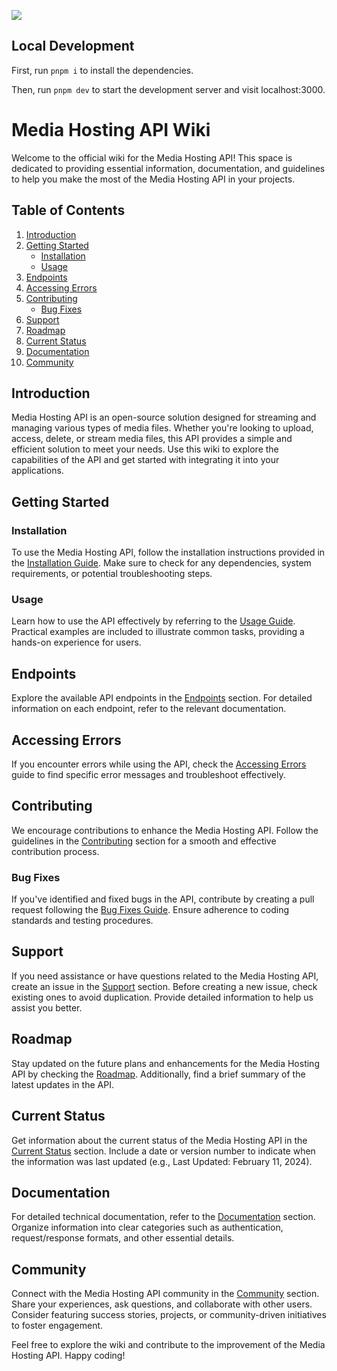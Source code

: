 [![](https://vercel.com/button)](https://vercel.com/new/clone?s=https%3A%2F%2Fgithub.com%2Fshuding%2Fnextra-docs-template&showOptionalTeamCreation=false)

## Local Development

First, run `pnpm i` to install the dependencies.

Then, run `pnpm dev` to start the development server and visit localhost:3000.
# Media Hosting API Wiki

Welcome to the official wiki for the Media Hosting API! This space is dedicated to providing essential information, documentation, and guidelines to help you make the most of the Media Hosting API in your projects.

## Table of Contents

1. [Introduction](#introduction)
2. [Getting Started](#getting-started)
    - [Installation](#installation)
    - [Usage](#usage)
3. [Endpoints](#endpoints)
4. [Accessing Errors](#accessing-errors)
5. [Contributing](#contributing)
    - [Bug Fixes](#bug-fixes)
6. [Support](#support)
7. [Roadmap](#roadmap)
8. [Current Status](#current-status)
9. [Documentation](#documentation)
10. [Community](#community)

## Introduction

Media Hosting API is an open-source solution designed for streaming and managing various types of media files. Whether you're looking to upload, access, delete, or stream media files, this API provides a simple and efficient solution to meet your needs. Use this wiki to explore the capabilities of the API and get started with integrating it into your applications.

## Getting Started

### Installation

To use the Media Hosting API, follow the installation instructions provided in the [Installation Guide](/installation-guide.md). Make sure to check for any dependencies, system requirements, or potential troubleshooting steps.

### Usage

Learn how to use the API effectively by referring to the [Usage Guide](/usage-guide.md). Practical examples are included to illustrate common tasks, providing a hands-on experience for users.

## Endpoints

Explore the available API endpoints in the [Endpoints](/endpoints.md) section. For detailed information on each endpoint, refer to the relevant documentation.

## Accessing Errors

If you encounter errors while using the API, check the [Accessing Errors](/accessing-errors.md) guide to find specific error messages and troubleshoot effectively.

## Contributing

We encourage contributions to enhance the Media Hosting API. Follow the guidelines in the [Contributing](/contributing.md) section for a smooth and effective contribution process.

### Bug Fixes

If you've identified and fixed bugs in the API, contribute by creating a pull request following the [Bug Fixes Guide](/bug-fixes-guide.md). Ensure adherence to coding standards and testing procedures.

## Support

If you need assistance or have questions related to the Media Hosting API, create an issue in the [Support](/support.md) section. Before creating a new issue, check existing ones to avoid duplication. Provide detailed information to help us assist you better.

## Roadmap

Stay updated on the future plans and enhancements for the Media Hosting API by checking the [Roadmap](/roadmap.md). Additionally, find a brief summary of the latest updates in the API.

## Current Status

Get information about the current status of the Media Hosting API in the [Current Status](/current-status.md) section. Include a date or version number to indicate when the information was last updated (e.g., Last Updated: February 11, 2024).

## Documentation

For detailed technical documentation, refer to the [Documentation](/documentation.md) section. Organize information into clear categories such as authentication, request/response formats, and other essential details.

## Community

Connect with the Media Hosting API community in the [Community](/community.md) section. Share your experiences, ask questions, and collaborate with other users. Consider featuring success stories, projects, or community-driven initiatives to foster engagement.

Feel free to explore the wiki and contribute to the improvement of the Media Hosting API. Happy coding!